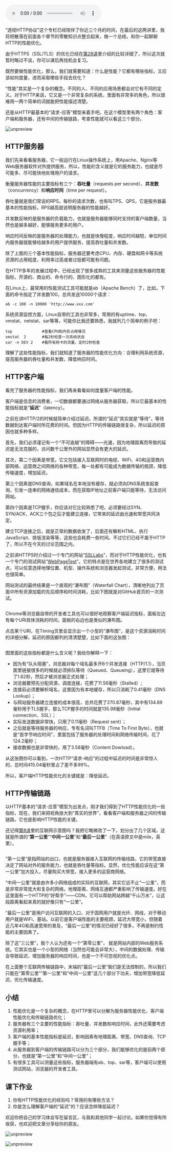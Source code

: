 <audio title="39 _ HTTP性能优化面面观（上）" src="https://static001.geekbang.org/resource/audio/8d/55/8d022162cc6c4652d1f6f73562edf155.mp3" controls="controls"></audio> 
<p>“透视HTTP协议”这个专栏已经陪伴了你近三个月的时间，在最后的这两讲里，我将把散落在前面各个章节的零散知识点整合起来，做一个总结，和你一起聊聊HTTP的性能优化。</p><p>由于HTTPS（SSL/TLS）的优化已经在<a href="https://time.geekbang.org/column/article/111287">第28讲</a>里介绍的比较详细了，所以这次就暂时略过不谈，你可以课后再找机会复习。</p><p>既然要做性能优化，那么，我们就需要知道：什么是性能？它都有哪些指标，又应该如何度量，进而采取哪些手段去优化？</p><p>“性能”其实是一个复杂的概念。不同的人、不同的应用场景都会对它有不同的定义。对于HTTP来说，它又是一个非常复杂的系统，里面有非常多的角色，所以很难用一两个简单的词就能把性能描述清楚。</p><p>还是从HTTP最基本的“请求-应答”模型来着手吧。在这个模型里有两个角色：客户端和服务器，还有中间的传输链路，考查性能就可以看这三个部分。</p><p><img src="https://static001.geekbang.org/resource/image/3a/62/3a8ab1e3ace62d184adc2dc595d32f62.png?wh=1142*426" alt="unpreview"></p><h2>HTTP服务器</h2><p>我们先来看看服务器，它一般运行在Linux操作系统上，用Apache、Nginx等Web服务器软件对外提供服务，所以，性能的含义就是它的服务能力，也就是尽可能多、尽可能快地处理用户的请求。</p><p>衡量服务器性能的主要指标有三个：<strong>吞吐量</strong>（requests per second）、<strong>并发数</strong>（concurrency）和<strong>响应时间</strong>（time per request）。</p><!-- [[[read_end]]] --><p>吞吐量就是我们常说的RPS，每秒的请求次数，也有叫TPS、QPS，它是服务器最基本的性能指标，RPS越高就说明服务器的性能越好。</p><p>并发数反映的是服务器的负载能力，也就是服务器能够同时支持的客户端数量，当然也是越多越好，能够服务更多的用户。</p><p>响应时间反映的是服务器的处理能力，也就是快慢程度，响应时间越短，单位时间内服务器就能够给越多的用户提供服务，提高吞吐量和并发数。</p><p>除了上面的三个基本性能指标，服务器还要考虑CPU、内存、硬盘和网卡等系统资源的占用程度，利用率过高或者过低都可能有问题。</p><p>在HTTP多年的发展过程中，已经出现了很多成熟的工具来测量这些服务器的性能指标，开源的、商业的、命令行的、图形化的都有。</p><p>在Linux上，最常用的性能测试工具可能就是ab（Apache Bench）了，比如，下面的命令指定了并发数100，总共发送10000个请求：</p><pre><code>ab -c 100 -n 10000 'http://www.xxx.com'
</code></pre><p>系统资源监控方面，Linux自带的工具也非常多，常用的有uptime、top、vmstat、netstat、sar等等，可能你比我还要熟悉，我就列几个简单的例子吧：</p><pre><code>top             #查看CPU和内存占用情况
vmstat  2       #每2秒检查一次系统状态
sar -n DEV 2    #看所有网卡的流量，定时2秒检查
</code></pre><p>理解了这些性能指标，我们就知道了服务器的性能优化方向：<span class="orange">合理利用系统资源，提高服务器的吞吐量和并发数，降低响应时间</span>。</p><h2>HTTP客户端</h2><p>看完了服务器的性能指标，我们再来看看如何度量客户端的性能。</p><p>客户端是信息的消费者，一切数据都要通过网络从服务器获取，所以它最基本的性能指标就是“<strong>延迟</strong>”（latency）。</p><p>之前在讲HTTP/2的时候就简单介绍过延迟。所谓的“延迟”其实就是“等待”，等待数据到达客户端时所花费的时间。但因为HTTP的传输链路很复杂，所以延迟的原因也就多种多样。</p><p>首先，我们必须谨记有一个“不可逾越”的障碍——光速，因为地理距离而导致的延迟是无法克服的，访问数千公里外的网站显然会有更大的延迟。</p><p>其次，第二个因素是带宽，它又包括接入互联网时的电缆、WiFi、4G和运营商内部网络、运营商之间网络的各种带宽，每一处都有可能成为数据传输的瓶颈，降低传输速度，增加延迟。</p><p>第三个因素是DNS查询，如果域名在本地没有缓存，就必须向DNS系统发起查询，引发一连串的网络通信成本，而在获取IP地址之前客户端只能等待，无法访问网站。</p><p>第四个因素是TCP握手，你应该对它比较熟悉了吧，必须要经过SYN、SYN/ACK、ACK三个包之后才能建立连接，它带来的延迟由光速和带宽共同决定。</p><p>建立TCP连接之后，就是正常的数据收发了，后面还有解析HTML、执行JavaScript、排版渲染等等，这些也会耗费一些时间。不过它们已经不属于HTTP了，所以不在今天的讨论范围之内。</p><p>之前讲HTTPS时介绍过一个专门的网站“<a href="https://www.ssllabs.com/">SSLLabs</a>”，而对于HTTP性能优化，也有一个专门的测试网站“<a href="https://www.webpagetest.org">WebPageTest</a>”。它的特点是在世界各地建立了很多的测试点，可以任意选择地理位置、机型、操作系统和浏览器发起测试，非常方便，用法也很简单。</p><p>网站测试的最终结果是一个直观的“瀑布图”（Waterfall Chart），清晰地列出了页面中所有资源加载的先后顺序和时间消耗，比如下图就是对GitHub首页的一次测试。</p><p><img src="https://static001.geekbang.org/resource/image/5c/f4/5cd2a91b4466ee63f48bc049ba61b9f4.png?wh=1142*682" alt=""></p><p>Chrome等浏览器自带的开发者工具也可以很好地观察客户端延迟指标，面板左边有每个URI具体消耗的时间，面板的右边也是类似的瀑布图。</p><p>点击某个URI，在Timing页里会显示出一个小型的“瀑布图”，是这个资源消耗时间的详细分解，延迟的原因都列的清清楚楚，比如下面的这张图：</p><p><img src="https://static001.geekbang.org/resource/image/d7/a2/d77ee484b62910b8eedce0ecddb305a2.png?wh=1142*671" alt=""></p><p>图里面的这些指标都是什么含义呢？我给你解释一下：</p><ul>
<li>因为有“队头阻塞”，浏览器对每个域名最多开6个并发连接（HTTP/1.1），当页面里链接很多的时候就必须排队等待（Queued、Queueing），这里它就等待了1.62秒，然后才被浏览器正式处理；</li>
<li>浏览器要预先分配资源，调度连接，花费了11.56毫秒（Stalled）;</li>
<li>连接前必须要解析域名，这里因为有本地缓存，所以只消耗了0.41毫秒（DNS Lookup）；</li>
<li>与网站服务器建立连接的成本很高，总共花费了270.87毫秒，其中有134.89毫秒用于TLS握手，那么TCP握手的时间就是135.98毫秒（Initial connection、SSL）；</li>
<li>实际发送数据非常快，只用了0.11毫秒（Request sent）；</li>
<li>之后就是等待服务器的响应，专有名词叫TTFB（Time To First Byte），也就是“首字节响应时间”，里面包括了服务器的处理时间和网络传输时间，花了124.2毫秒；</li>
<li>接收数据也是非常快的，用了3.58毫秒（Content Dowload）。</li>
</ul><p>从这张图你可以看到，一次HTTP“请求-响应”的过程中延迟的时间是非常惊人的，总时间415.04毫秒里占了差不多99%。</p><p>所以，客户端HTTP性能优化的关键就是：<span class="orange">降低延迟</span>。</p><h2>HTTP传输链路</h2><p>以HTTP基本的“请求-应答”模型为出发点，刚才我们得到了HTTP性能优化的一些指标，现在，我们来把视角放大到“真实的世界”，看看客户端和服务器之间的传输链路，它也是影响HTTP性能的关键。</p><p>还记得<a href="https://time.geekbang.org/column/article/100502">第8讲</a>里的互联网示意图吗？我把它略微改了一下，划分出了几个区域，这就是所谓的“<strong>第一公里</strong>”“<strong>中间一公里</strong>”和“<strong>最后一公里</strong>”（在英语原文中是mile，英里）。</p><p><img src="https://static001.geekbang.org/resource/image/50/32/5011b2998d2a0c58c87e31000d551732.png?wh=1406*558" alt=""></p><p>“第一公里”是指网站的出口，也就是服务器接入互联网的传输线路，它的带宽直接决定了网站对外的服务能力，也就是吞吐量等指标。显然，优化性能应该在这“第一公里”加大投入，尽量购买大带宽，接入更多的运营商网络。</p><p>“中间一公里”就是由许多小网络组成的实际的互联网，其实它远不止“一公里”，而是非常非常庞大和复杂的网络，地理距离、网络互通都严重影响了传输速度。好在这里面有一个HTTP的“好帮手”——CDN，它可以帮助网站跨越“千山万水”，让这段距离看起来真的就好像只有“一公里”。</p><p>“最后一公里”是用户访问互联网的入口，对于固网用户就是光纤、网线，对于移动用户就是WiFi、基站。以前它是客户端性能的主要瓶颈，延迟大带宽小，但随着近几年4G和高速宽带的普及，“最后一公里”的情况已经好了很多，不再是制约性能的主要因素了。</p><p>除了这“三公里”，我个人认为还有一个“第零公里”， 就是网站内部的Web服务系统。它其实也是一个小型的网络（当然也可能会非常大），中间的数据处理、传输会导致延迟，增加服务器的响应时间，也是一个不可忽视的优化点。</p><p>在上面整个互联网传输链路中，末端的“最后一公里”我们是无法控制的，所以我们只能在“第零公里”“第一公里”和“中间一公里”这几个部分下功夫，增加带宽降低延迟，优化传输速度。</p><h2>小结</h2><ol>
<li><span class="orange">性能优化是一个复杂的概念，在HTTP里可以分解为服务器性能优化、客户端性能优化和传输链路优化；</span></li>
<li><span class="orange">服务器有三个主要的性能指标：吞吐量、并发数和响应时间，此外还需要考虑资源利用率；</span></li>
<li><span class="orange">客户端的基本性能指标是延迟，影响因素有地理距离、带宽、DNS查询、TCP握手等；</span></li>
<li><span class="orange">从服务器到客户端的传输链路可以分为三个部分，我们能够优化的是前两个部分，也就是“第一公里”和“中间一公里”；</span></li>
<li><span class="orange">有很多工具可以测量这些指标，服务器端有ab、top、sar等，客户端可以使用测试网站，浏览器的开发者工具。</span></li>
</ol><h2>课下作业</h2><ol>
<li>你有HTTP性能优化的经验吗？常用的有哪些方法？</li>
<li>你是怎么理解客户端的“延迟”的？应该怎样降低延迟？</li>
</ol><p>欢迎你把自己的学习体会写在留言区，与我和其他同学一起讨论。如果你觉得有所收获，也欢迎把文章分享给你的朋友。</p><p><img src="https://static001.geekbang.org/resource/image/fb/32/fbc85df2c908cb8fa6bffde6ea989732.png?wh=1769*3227" alt="unpreview"></p><p><img src="https://static001.geekbang.org/resource/image/56/63/56d766fc04654a31536f554b8bde7b63.jpg?wh=1110*659" alt="unpreview"></p>